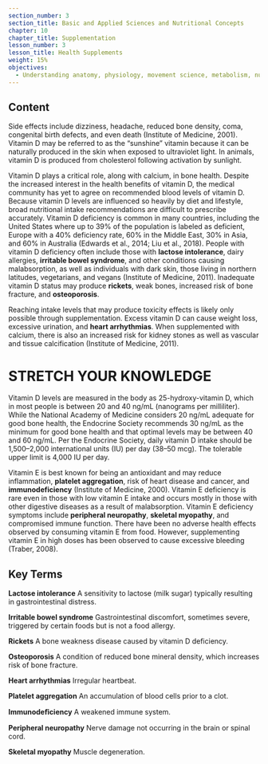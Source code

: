 ```yaml
---
section_number: 3
section_title: Basic and Applied Sciences and Nutritional Concepts
chapter: 10
chapter_title: Supplementation
lesson_number: 3
lesson_title: Health Supplements
weight: 15%
objectives:
  - Understanding anatomy, physiology, movement science, metabolism, nutrition, and supplementation.
---
```


## Content
Side effects include dizziness, headache, reduced bone density, coma, congenital birth defects, and even death (Institute of Medicine, 2001). Vitamin D may be referred to as the “sunshine” vitamin because it can be naturally produced in the skin when exposed to ultraviolet light. In animals, vitamin D is produced from cholesterol following activation by sunlight.

Vitamin D plays a critical role, along with calcium, in bone health. Despite the increased interest in the health benefits of vitamin D, the medical community has yet to agree on recommended blood levels of vitamin D. Because vitamin D levels are influenced so heavily by diet and lifestyle, broad nutritional intake recommendations are difficult to prescribe accurately. Vitamin D deficiency is common in many countries, including the United States where up to 39% of the population is labeled as deficient, Europe with a 40% deficiency rate, 60% in the Middle East, 30% in Asia, and 60% in Australia (Edwards et al., 2014; Liu et al., 2018). People with vitamin D deficiency often include those with **lactose intolerance**, dairy allergies, **irritable bowel syndrome**, and other conditions causing malabsorption, as well as individuals with dark skin, those living in northern latitudes, vegetarians, and vegans (Institute of Medicine, 2011). Inadequate vitamin D status may produce **rickets**, weak bones, increased risk of bone fracture, and **osteoporosis**.

Reaching intake levels that may produce toxicity effects is likely only possible through supplementation. Excess vitamin D can cause weight loss, excessive urination, and **heart arrhythmias**. When supplemented with calcium, there is also an increased risk for kidney stones as well as vascular and tissue calcification (Institute of Medicine, 2011).

# STRETCH YOUR KNOWLEDGE

Vitamin D levels are measured in the body as 25-hydroxy-vitamin D, which in most people is between 20 and 40 ng/mL (nanograms per milliliter). While the National Academy of Medicine considers 20 ng/mL adequate for good bone health, the Endocrine Society recommends 30 ng/mL as the minimum for good bone health and that optimal levels may be between 40 and 60 ng/mL. Per the Endocrine Society, daily vitamin D intake should be 1,500–2,000 international units (IU) per day (38–50 mcg). The tolerable upper limit is 4,000 IU per day.

Vitamin E is best known for being an antioxidant and may reduce inflammation, **platelet aggregation**, risk of heart disease and cancer, and **immunodeficiency** (Institute of Medicine, 2000). Vitamin E deficiency is rare even in those with low vitamin E intake and occurs mostly in those with other digestive diseases as a result of malabsorption. Vitamin E deficiency symptoms include **peripheral neuropathy**, **skeletal myopathy**, and compromised immune function. There have been no adverse health effects observed by consuming vitamin E from food. However, supplementing vitamin E in high doses has been observed to cause excessive bleeding (Traber, 2008).

## Key Terms

**Lactose intolerance**
A sensitivity to lactose (milk sugar) typically resulting in gastrointestinal distress.

**Irritable bowel syndrome**
Gastrointestinal discomfort, sometimes severe, triggered by certain foods but is not a food allergy.

**Rickets**
A bone weakness disease caused by vitamin D deficiency.

**Osteoporosis**
A condition of reduced bone mineral density, which increases risk of bone fracture.

**Heart arrhythmias**
Irregular heartbeat.

**Platelet aggregation**
An accumulation of blood cells prior to a clot.

**Immunodeﬁciency**
A weakened immune system.

**Peripheral neuropathy**
Nerve damage not occurring in the brain or spinal cord.

**Skeletal myopathy**
Muscle degeneration.